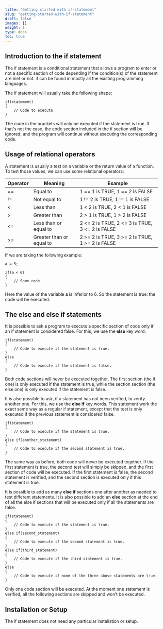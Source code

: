 ```yaml
---
title: "Getting started with if-statement"
slug: "getting-started-with-if-statement"
draft: false
images: []
weight: 1
type: docs
toc: true
---
```


## Introduction to the if statement
The if statement is a conditional statement that allows a program to enter or not a specific section of code depending if the condition(s) of the statement are met or not. It can be found in mostly all the existing programming languages.

The if statement will usually take the following shape:

    if(statement)
    {
        // Code to execute
    }

The code in the brackets will only be executed if the statement is true. If that's not the case, the code section included in the if section will be ignored, and the program will continue without executing the corresponding code.

## Usage of relational operators
A statement is usually a test on a variable or the return value of a function. To test those values, we can use some relational operators:

| Operator| Meaning                 | Example|
| ------  | ------                    | ------ |
| ==      | Equal to                | 1 == 1 is TRUE, 1 == 2 is FALSE|
| !=      | Not equal to            | 1 != 2 is TRUE, 1 != 1 is FALSE|
| <       | Less than               | 1 < 2 is TRUE, 2 < 1 is FALSE|
| \>       | Greater than            | 2 > 1 is TRUE, 1 > 2 is FALSE|
| <=      | Less than or equal to | 2 <= 2 is TRUE, 2 <= 3 is TRUE, 3 <= 2 is FALSE|
| \>=      | Greater than or equal to| 2 >= 2 is TRUE, 3 >= 2 is TRUE, 1 >= 2 is FALSE|

If we are taking the following example:

    a = 5;

    if(a < 6)
    {
        // Some code
    }

Here the value of the variable **a** is inferior to 6. So the statement is true: the code will be executed.


## The else and else if statements
It is possible to ask a program to execute a specific section of code only if an if statement is considered false. For this, we use the **else** key word.

    if(statement)
    {
        // Code to execute if the statement is true.
    }
    else
    {
        // Code to execute if the statement is false.
    }

Both code sections will never be executed together. The first section (the if one) is only executed if the statement is true, while the section section (the else one) is only executed if the statement is false.

It is also possible to ask, if a statement has not been verified, to verify another one. For this, we use the **else if** key words. This statement work the exact same way as a regular if statement, except that the test is only executed if the previous statement is considered false.

    if(statement)
    {
        // Code to execute if the statement is true.
    }
    else if(another_statement)
    {
        // Code to execute if the second statement is true.
    }

The same way as before, both code will never be executed together. If the first statement is true, the second test will simply be skipped, and the first section of code will be executed. If the first statement is false, the second statement is verified, and the second section is executed only if this statement is true.

It is possible to add as many **else if** sections one after another as needed to test different statements. It is also possible to add an **else** section at the end of all the else if sections that will be executed only if all the statements are false.

    if(statement)
    {
        // Code to execute if the statement is true.
    }
    else if(second_statement)
    {
        // Code to execute if the second statement is true.
    }
    else if(third_statement)
    {
        // Code to execute if the third statement is true.
    }
    else
    {
        // Code to execute if none of the three above statements are true.
    }

Only one code section will be executed. At the moment one statement is verified, all the following sections are skipped and won't be executed.

## Installation or Setup
The if statement does not need any particular installation or setup.

